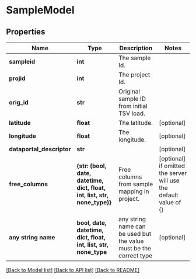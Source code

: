 # SampleModel


## Properties
Name | Type | Description | Notes
------------ | ------------- | ------------- | -------------
**sampleid** | **int** | The sample Id. | 
**projid** | **int** | The project Id. | 
**orig_id** | **str** | Original sample ID from initial TSV load. | 
**latitude** | **float** | The latitude. | [optional] 
**longitude** | **float** | The longitude. | [optional] 
**dataportal_descriptor** | **str** |  | [optional] 
**free_columns** | **{str: (bool, date, datetime, dict, float, int, list, str, none_type)}** | Free columns from sample mapping in project. | [optional]  if omitted the server will use the default value of {}
**any string name** | **bool, date, datetime, dict, float, int, list, str, none_type** | any string name can be used but the value must be the correct type | [optional]

[[Back to Model list]](../README.md#documentation-for-models) [[Back to API list]](../README.md#documentation-for-api-endpoints) [[Back to README]](../README.md)


